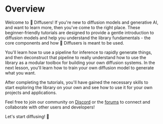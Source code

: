 <!--Copyright 2024 The HuggingFace Team. All rights reserved.

Licensed under the Apache License, Version 2.0 (the "License"); you may not use this file except in compliance with
the License. You may obtain a copy of the License at

http://www.apache.org/licenses/LICENSE-2.0

Unless required by applicable law or agreed to in writing, software distributed under the License is distributed on
an "AS IS" BASIS, WITHOUT WARRANTIES OR CONDITIONS OF ANY KIND, either express or implied. See the License for the
specific language governing permissions and limitations under the License.
-->

# Overview

Welcome to 🧨 Diffusers! If you're new to diffusion models and generative AI, and want to learn more, then you've come to the right place. These beginner-friendly tutorials are designed to provide a gentle introduction to diffusion models and help you understand the library fundamentals - the core components and how 🧨 Diffusers is meant to be used.

You'll learn how to use a pipeline for inference to rapidly generate things, and then deconstruct that pipeline to really understand how to use the library as a modular toolbox for building your own diffusion systems. In the next lesson, you'll learn how to train your own diffusion model to generate what you want.

After completing the tutorials, you'll have gained the necessary skills to start exploring the library on your own and see how to use it for your own projects and applications.

Feel free to join our community on [Discord](https://discord.com/invite/JfAtkvEtRb) or the [forums](https://discuss.huggingface.co/c/discussion-related-to-httpsgithubcomhuggingfacediffusers/63) to connect and collaborate with other users and developers!

Let's start diffusing! 🧨
